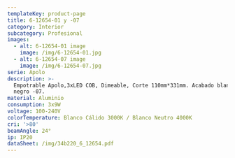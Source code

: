 ```yaml
---
templateKey: product-page
title: 6-12654-01 y -07
category: Interior
subcategory: Profesional
images:
  - alt: 6-12654-01 image
    image: /img/6-12654-01.jpg
  - alt: 6-12654-07 image
    image: /img/6-12654-07.jpg
serie: Apolo
description: >-
  Empotrable Apolo,3xLED COB, Dimeable, Corte 110mm*331mm. Acabado blanco -01 y
  negro -07.
material: Aluminio
consumption: 3x9W
voltage: 100-240V
colorTemperature: Blanco Cálido 3000K / Blanco Neutro 4000K
cri: '>80'
beamAngle: 24°
ip: IP20
dataSheet: /img/34b220_6_12654.pdf
---
```


